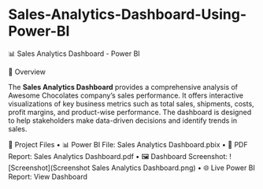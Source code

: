 # Sales-Analytics-Dashboard-Using-Power-BI

📊 Sales Analytics Dashboard - Power BI

📝 Overview

The **Sales Analytics Dashboard** provides a comprehensive analysis of Awesome Chocolates company’s sales performance. It offers interactive visualizations of key business metrics such as total sales, shipments, costs, profit margins, and product-wise performance. The dashboard is designed to help stakeholders make data-driven decisions and identify trends in sales.

📂 Project Files
	•	📊 Power BI File: Sales Analytics Dashboard.pbix
	•	📄 PDF Report: Sales Analytics Dashboard.pdf
	•	🖼️ Dashboard Screenshot: ![Screenshot](Screenshot Sales Analytics Dashboard.png)
	•	🌐 Live Power BI Report: View Dashboard
